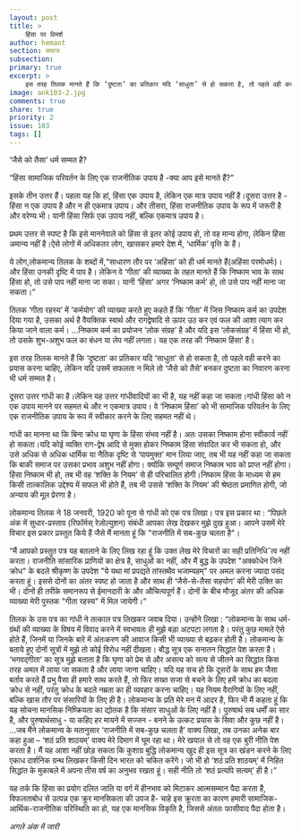 ```yaml
---
layout: post
title: >
    हिंसा पर विमर्श
author: hemant
section: समाज
subsection:
primary: true
excerpt: >
    इस तरह तिलक मानते हैं कि ‘दुष्टता’ का प्रतिकार यदि ‘साधुता’ से हो सकता है, तो पहले वही करने का प्रयास करना चाहिए, लेकिन यदि उसमें सफलता न मिले तो ‘जैसे को तैसे’ बनकर दुष्टता का निवारण करना भी धर्म सम्मत है।
image: ank103-2.jpg
comments: true
share: true
priority: 2
issue: 103
tags: []
---
```


‘जैसे को तैसा’ धर्म सम्मत है?

“हिंसा सामाजिक परिवर्तन के लिए एक राजनीतिक उपाय है -क्या आप इसे मानते हैं?”

इसके तीन उत्तर हैं। पहला यह कि हां, हिंसा एक उपाय है, लेकिन एक मात्र उपाय नहीं है।दूसरा उत्तर है - हिंसा न एक उपाय है और न ही एकमात्र उपाय। और तीसरा, हिंसा राजनीतिक उपाय के रूप में जरूरी है और वरेण्य भी। यानी हिंसा सिर्फ एक उपाय नहीं, बल्कि एकमात्र उपाय है।

प्रथम उत्तर से स्पष्ट है कि इसे माननेवाले को हिंसा से इतर कोई उपाय हो, तो वह मान्य होगा, लेकिन हिंसा अमान्य नहीं है।ऐसे लोगों में अधिकतर लोग, खासकर हमारे देश में, ‘धार्मिक’ वृत्ति के हैं।

ये लोग,लोकमान्य तिलक के शब्दों में,“साधारण तौर पर ‘अहिंसा’ को ही धर्म मानते हैं(अहिंसा परमोधर्मः)। और हिंसा उनकी दृष्टि में पाप है। लेकिन वे ‘गीता’ की व्याख्या के तहत मानते हैं कि निष्काम भाव के साथ हिंसा हो, तो उसे पाप नहीं माना जा सका। यानी ‘हिंसा’ अगर ‘निष्काम कर्म’ हो, तो उसे पाप नहीं माना जा सकता।”

तिलक ‘गीता रहस्य’ में ‘कर्मयोग’ की व्याख्या करते हुए कहते हैं कि ‘गीता’ में जिस निष्काम कर्म का उपदेश दिया गया है, उसका अर्थ है वैयक्तिक स्वार्थ और रागद्वेषादि से ऊपर उठ कर एवं फल की आशा त्याग कर किया जाने वाला कर्म। ...निष्काम कर्म का प्रयोजन ‘लोक संग्रह’ है और यदि इस ‘लोकसंग्रह’ में हिंसा भी हो, तो उसके शुभ-अशुभ फल का बंधन या लेप नहीं लगता। यह एक तरह की ‘निष्काम हिंसा’ है।

इस तरह तिलक मानते हैं कि ‘दुष्टता’ का प्रतिकार यदि ‘साधुता’ से हो सकता है, तो पहले वही करने का प्रयास करना चाहिए, लेकिन यदि उसमें सफलता न मिले तो ‘जैसे को तैसे’ बनकर दुष्टता का निवारण करना भी धर्म सम्मत है।

दूसरा उत्तर गांधी का है।लेकिन यह उत्तर गांधीवादियों का भी है, यह नहीं कहा जा सकता।गांधी हिंसा को न एक उपाय मानने पर सहमत थे और न एकमात्र उपाय। वे ‘निष्काम हिंसा’ को भी सामाजिक परिवर्तन के लिए एक राजनीतिक उपाय के रूप में स्वीकार करने के लिए सहमत नहीं थे।

गांधी का मानना था कि बिना क्रोध या घृणा के हिंसा संभव नहीं है। अतः उसका निष्काम होना स्वीकार्य नहीं हो सकता।यदि कोई व्यक्ति राग-द्वेष आदि से मुक्त होकर निष्काम हिंसा संपादित कर भी सकता हो, और उसे अधिक से अधिक धार्मिक या नैतिक दृष्टि से ‘पापमुक्त’ मान लिया जाए, तब भी यह नहीं कहा जा सकता कि बाकी समाज पर उसका प्रभाव अशुभ नहीं होगा। क्योंकि सम्पूर्ण समाज निष्काम भाव को प्राप्त नहीं होगा।हिंसा निष्काम भी हो, तब भी वह ‘शक्ति के नियम’ से ही परिचालित होगी।निष्काम हिंसा के माध्यम से हम किसी तात्कालिक उद्देश्य में सफल भी होते हैं, तब भी उससे ‘शक्ति के नियम’ की श्रेष्ठता प्रमाणित होगी, जो अन्याय की मूल प्रेरणा है।

लोकमान्य तिलक ने 18 जनवरी, 1920 को पूना से गांधी को एक पत्र लिखा। पत्र इस प्रकार था : “पिछले अंक में सुधार-प्रस्ताव (रिफॉर्मस् रेज़ोल्युशन) संबंधी आपका लेख देखकर मुझे दुख हुआ। आपने उसमें मेरे विचार इस प्रकार प्रस्तुत किये हैं जैसे मैं मानता हूं कि "राजनीति में सब-कुछ चलता है"।

“मैं आपको प्रस्तुत पत्र यह बतलाने के लिए लिख रहा हूं कि उक्त लेख मेरे विचारों का सही प्रतिनिधिˆत्व नहीं करता। राजनीति सांसारिक प्राणियों का क्षेत्र है, साधुओं का नहीं, और मैं बुद्ध के उपदेश "अक्कोधेन जिने क्रोध" के बदले श्रीकृष्ण के उपदेश "ये यथा मां प्रपद्यते तांस्तथैव भजाम्यहम्" पर अमल करना ज्यादा पसंद करता हूं। इससे दोनों का अंतर स्पष्ट हो जाता है और साथ ही ‘जैसे-से-तैसा सहयोग’ की मेरी उक्ति का भी। दोनों ही तरीके समानरूप से ईमानदारी के और औचित्यपूर्ण हैं। दोनों के बीच मौजूद अंतर की अधिक व्याख्या मेरी पुस्तक "गीता रहस्य" में मिल जायेगी।”

तिलक के उस पत्र का गांधी ने तत्काल पत्र लिखकर जवाब दिया। उन्होंने लिखा : “लोकमान्य के साथ धर्म-ग्रंथों की व्याख्या के विषय में विवाद करने में स्वभावतः ही मुझे बड़ा अटपटा लगता है। परंतु कुछ मामले ऐसे होते हैं, जिनमें या जिनके बारे में अंतःकरण की आवाज किसी भी व्याख्या से बढ़कर होती है। लोकमान्य के बताये हुए दोनों सूत्रों में मुझे तो कोई विरोध नहीं दीखता। बौद्ध सूत्र एक सनातन सिद्धांत पेश करता है। ‘भगवद्गीता’ का सूत्र मुझे बताता है कि घृणा को प्रेम से और असत्य को सत्य से जीतने का सिद्धांत किस तरह अमल में लाया जा सकता है और लाया जाना चाहिए। यदि यह सच हो कि दूसरों के साथ हम जैसा बर्ताव करते हैं प्रभु वैसा ही हमारे साथ करते हैं, तो फिर सख्त सजा से बचने के लिए हमें क्रोध का बदला क्रोध से नहीं, परंतु क्रोध के बदले नम्रता का ही व्यवहार करना चाहिए। यह नियम वैरागियों के लिए नहीं, बल्कि खास तौर पर संसारियों के लिए ही है। लोकमान्य के प्रति मेरे मन में आदर है, फिर भी मैं कहता हूं कि यह सोचना मानसिक निष्क्रियता का द्योतक है कि संसार साधुओं के लिए नहीं है। पुरुषार्थ सब धर्मों का सार है, और पुरुषार्थसाधु - या कहिए हर मायने में सज्जन -  बनने के उत्कट प्रयास के सिवा और कुछ नहीं है। ...जब मैंने लोकमान्य के मतानुसार ‘राजनीति में सब-कुछ चलता है’ वाक्य लिखा, तब उनका अनेक बार कहा हुआ – ‘शठं प्रति शाठयम्’ वाक्य मेरे दिमाग में घूम रहा था। मेरे खयाल से तो वह एक बुरी नीति पेश करता है। मैं यह आशा नहीं छोड़ सकता कि कुशाग्र बुद्धि लोकमान्य खुद ही इस सूत्र का खंडन करने के लिए एकाध दार्शनिक ग्रन्थ लिखकर किसी दिन भारत को चकित करेंगे। जो भी हो ‘शठं प्रति शाठयम्’ में निहित सिद्धांत के मुकाबले में अपना तीस वर्ष का अनुभव रखता हूं। सही नीति तो ‘शठं प्रत्यपि सत्यम्’ ही है।”

यह तर्क कि हिंसा का प्रयोग दलित जाति या वर्ग में हीनभाव को मिटाकर आत्मसम्मान पैदा करता है, विफलताबोध से उत्पन्न एक क्रूर मानसिकता की उपज है- चाहे इस क्रूरता का कारण हमारी सामाजिक-आर्थिक-राजनीतिक परिस्थिति का हो, यह एक मानसिक विकृति है, जिससे अंततः फासीवाद पैदा होता है।

*अगले अंक में जारी*